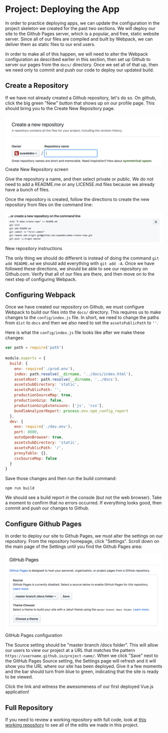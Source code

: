 # Project: Deploying the App

In order to practice deploying apps, we can update the configuration in the project skeleton we created for the past two sections. We will deploy our site to the Github Pages server, which is a popular, and free, static website server. Since all of our files are compiled and built by Webpack, we can deliver them as static files to our end users.

In order to make all of this happen, we will need to alter the Webpack configuration as described earlier in this section, then set up Github to server our pages from the `docs/` directory. Once we set all of that up, then we need only to commit and push our code to deploy our updated build.

## Create a Repository
If we have not already created a Github repository, let's do so. On github, click the big green "New" button that shows up on our profile page. This should bring you to the Create New Repository page.

![Create New Repository screen](/img/project-deployment2-newrepo.png)
<br>Create New Repository screen

Give the repository a name, and then select private or public. We do not need to add a README.me or any LICENSE.md files because we already have a bunch of files.

Once the repository is created, follow the directions to create the new repository from files on the command line:

![New repository instructions](/img/project-deployment3-repoinstructions.png)
<br>New repository instructions

The only thing we should do different is instead of doing the command `git add README.md` we should add everything with `git add -A`. Once we have followed these directions, we should be able to see our repository on Github.com. Verify that all of our files are there, and then move on to the next step of configuring Webpack.

## Configuring Webpack

Once we have created our repository on Github, we must configure Webpack to build our files into the `docs/` directory. This requires us to make changes to the `config/index.js` file. In short, we need to change the paths from `dist` to `docs` and then we also need to set the `assetsPublicPath` to `''`.

Here is what the `config/index.js` file looks like after we make these changes:

```js
var path = require('path')

module.exports = {
  build: {
    env: require('./prod.env'),
    index: path.resolve(__dirname, '../docs/index.html'),
    assetsRoot: path.resolve(__dirname, '../docs'),
    assetsSubDirectory: 'static',
    assetsPublicPath: '',
    productionSourceMap: true,
    productionGzip: false,
    productionGzipExtensions: ['js', 'css'],
    bundleAnalyzerReport: process.env.npm_config_report
  },
  dev: {
    env: require('./dev.env'),
    port: 8080,
    autoOpenBrowser: true,
    assetsSubDirectory: 'static',
    assetsPublicPath: '/',
    proxyTable: {},
    cssSourceMap: false
  }
}
```
Save those changes and then run the build command:

```
npm run build
```

We should see a build report in the console (but not the web browser). Take a moment to confirm that no errors occurred. If everything looks good, then commit and push our changes to Github.

## Configure Github Pages

In order to deploy our site to Github Pages, we must alter the settings on our repository. From the repository homepage, click "Settings". Scroll down on the main page of the Settings until you find the Github Pages area:

![GitHub Pages configuration](/img/project-deployment1-ghpages.png)
<br>GitHub Pages configuration

The Source setting should be "master branch /docs folder". This will allow our users to view our project at a URL that matches the pattern `https://username.github.io/project-name/`. When we click "Save" next to the GitHub Pages Source setting, the Settings page will refresh and it will show you the URL where our site has been deployed. Give it a few moments and the bar should turn from blue to green, indicating that the site is ready to be viewed. 

Click the link and witness the awesomeness of our first deployed Vue.js application!

## Full Repository

If you need to review a working repository with full code, look at [this working repository](https://github.com/suwebdev/bootstrap-vuejs-app) to see all of the edits we made in this project.










